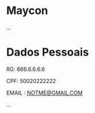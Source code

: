 # Maycon

...
 # Dados Pessoais


 RG: 666.6.6.6.6

 CPF: 50020222222

 EMAIL : NOTME@GMAIL.COM    

 ...
